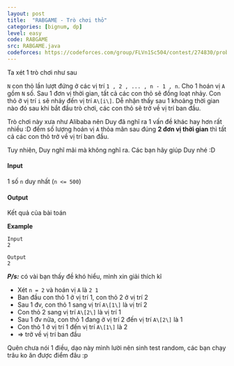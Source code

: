 ```yaml
---
layout: post
title:  "RABGAME - Trò chơi thỏ"
categories: [bignum, dp]
level: easy
code: RABGAME
src: RABGAME.java
codeforces: https://codeforces.com/group/FLVn1Sc504/contest/274830/problem/J
---
```




  


Ta xét 1 trò chơi như sau

`N` con thỏ lần lượt đứng ở các vị trí `1 , 2 , ... , n - 1 , n`. Cho 1 hoán vị `A` gồm `N` số. Sau 1 đơn vị thời gian, tất cả các con thỏ sẽ đồng loạt nhảy. Con thỏ ở vị trí `i` sẽ nhảy đến vị trí `A\[i\]`. Dễ nhận thấy sau 1 khoảng thời gian nào đó sau khi bắt đầu trò chơi, các con thỏ sẽ trở về vị trí ban đầu.

Trò chơi này xưa như Alibaba nên Duy đã nghĩ ra 1 vấn đề khác hay hơn rất nhiều :D đếm số lượng hoán vị `A` thỏa mãn sau đúng **2 đơn vị thời gian** thì tất cả các con thỏ trở về vị trí ban đầu.

Tuy nhiên, Duy nghĩ mãi mà không nghĩ ra. Các bạn hãy giúp Duy nhé :D  

  
#### Input

1 số `n` duy nhất (`n <= 500`)  

#### Output

Kết quả của bài toán


**Example**

```
Input
2

Output
2
```

***P/s:*** có vài bạn thấy đề khó hiểu, mình xin giải thích kĩ

+ Xét `n = 2` và hoán vị `A` là `2 1`
+ Ban đầu con thỏ 1 ở vị trí 1, con thỏ 2 ở vị trí 2
+ Sau 1 đv, con thỏ 1 sang vị trí `A\[1\]` là vị trí 2
+ Con thỏ 2 sang vị trí `A\[2\]` là vị trí 1
+ Sau 1 đv nữa, con thỏ 1 đang ở vị trí 2 đến vị trí `A\[2\]` là 1
+ Con thỏ 1 ở vị trí 1 đến vị trí `A\[1\]` là 2
+ => trở về vị trí ban đầu

Quên chưa nói 1 điều, dạo này mình lười nên sinh test random, các bạn chạy trâu ko ăn được điểm đâu :p

<!--more-->

